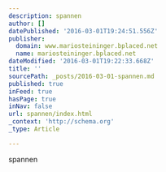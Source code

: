 ```yaml
---
description: spannen
author: []
datePublished: '2016-03-01T19:24:51.556Z'
publisher:
  domain: www.mariosteininger.bplaced.net
  name: mariosteininger.bplaced.net
dateModified: '2016-03-01T19:22:33.668Z'
title: ''
sourcePath: _posts/2016-03-01-spannen.md
published: true
inFeed: true
hasPage: true
inNav: false
url: spannen/index.html
_context: 'http://schema.org'
_type: Article

---
```

spannen